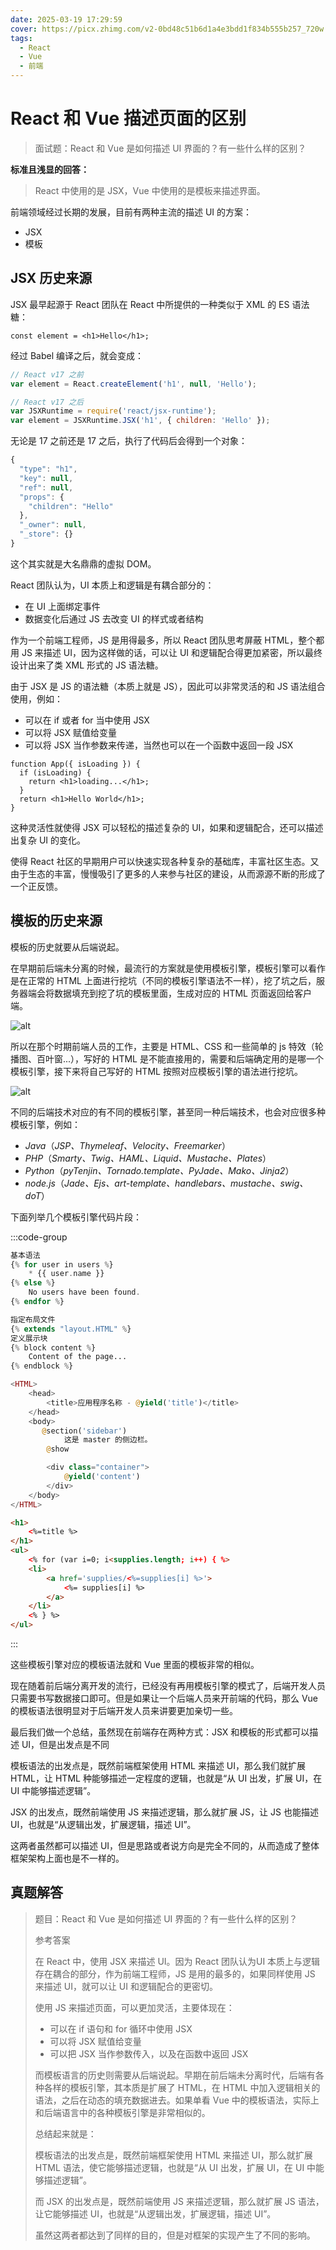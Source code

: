 ```yaml
---
date: 2025-03-19 17:29:59
cover: https://picx.zhimg.com/v2-0bd48c51b6d1a4e3bdd1f834b555b257_720w.jpg?source=172ae18b
tags:
  - React
  - Vue
  - 前端
---
```


# React 和 Vue 描述页面的区别

> 面试题：React 和 Vue 是如何描述 UI 界面的？有一些什么样的区别？

**标准且浅显的回答：**

> React 中使用的是 JSX，Vue 中使用的是模板来描述界面。

前端领域经过长期的发展，目前有两种主流的描述 UI 的方案：

- JSX
- 模板

## JSX 历史来源

JSX 最早起源于 React 团队在 React 中所提供的一种类似于 XML 的 ES 语法糖：

```JSX :no-line-numbers
const element = <h1>Hello</h1>;
```

经过 Babel 编译之后，就会变成：

```JavaScript
// React v17 之前
var element = React.createElement('h1', null, 'Hello');

// React v17 之后
var JSXRuntime = require('react/jsx-runtime');
var element = JSXRuntime.JSX('h1', { children: 'Hello' });
```

无论是 17 之前还是 17 之后，执行了代码后会得到一个对象：

```JavaScript
{
  "type": "h1",
  "key": null,
  "ref": null,
  "props": {
    "children": "Hello"
  },
  "_owner": null,
  "_store": {}
}
```

这个其实就是大名鼎鼎的虚拟 DOM。

React 团队认为，UI 本质上和逻辑是有耦合部分的：

- 在 UI 上面绑定事件
- 数据变化后通过 JS 去改变 UI 的样式或者结构

作为一个前端工程师，JS 是用得最多，所以 React 团队思考屏蔽 HTML，整个都用 JS 来描述 UI，因为这样做的话，可以让 UI 和逻辑配合得更加紧密，所以最终设计出来了类 XML 形式的 JS 语法糖。

由于 JSX 是 JS 的语法糖（本质上就是 JS），因此可以非常灵活的和 JS 语法组合使用，例如：

- 可以在 if 或者 for 当中使用 JSX
- 可以将 JSX 赋值给变量
- 可以将 JSX 当作参数来传递，当然也可以在一个函数中返回一段 JSX

```JSX
function App({ isLoading }) {
  if (isLoading) {
    return <h1>loading...</h1>;
  }
  return <h1>Hello World</h1>;
}
```

这种灵活性就使得 JSX 可以轻松的描述复杂的 UI，如果和逻辑配合，还可以描述出复杂 UI 的变化。

使得 React 社区的早期用户可以快速实现各种复杂的基础库，丰富社区生态。又由于生态的丰富，慢慢吸引了更多的人来参与社区的建设，从而源源不断的形成了一个正反馈。

## 模板的历史来源

模板的历史就要从后端说起。

在早期前后端未分离的时候，最流行的方案就是使用模板引擎，模板引擎可以看作是在正常的 HTML 上面进行挖坑（不同的模板引擎语法不一样），挖了坑之后，服务器端会将数据填充到挖了坑的模板里面，生成对应的 HTML 页面返回给客户端。

![alt](https://blog-1328542955.cos.ap-shanghai.myqcloud.com/2021-11-03-060632.png)

所以在那个时期前端人员的工作，主要是 HTML、CSS 和一些简单的 js 特效（轮播图、百叶窗...），写好的 HTML 是不能直接用的，需要和后端确定用的是哪一个模板引擎，接下来将自己写好的 HTML 按照对应模板引擎的语法进行挖坑。

![alt](https://blog-1328542955.cos.ap-shanghai.myqcloud.com/2021-11-03-063319.png)

不同的后端技术对应的有不同的模板引擎，甚至同一种后端技术，也会对应很多种模板引擎，例如：

- _Java_（_JSP、Thymeleaf、Velocity、Freemarker_）
- _PHP_（_Smarty、Twig、HAML、Liquid、Mustache、Plates_）
- _Python_（_pyTenjin、Tornado.template、PyJade、Mako、Jinja2_）
- _node.js_（_Jade、Ejs、art-template、handlebars、mustache、swig、doT_）

下面列举几个模板引擎代码片段：

:::code-group

```php [twig.php]
基本语法
{% for user in users %}
    * {{ user.name }}
{% else %}
    No users have been found.
{% endfor %}

指定布局文件
{% extends "layout.HTML" %}
定义展示块
{% block content %}
    Content of the page...
{% endblock %}
```

```php [blade.php]
<HTML>
    <head>
        <title>应用程序名称 - @yield('title')</title>
    </head>
    <body>
       @section('sidebar')
            这是 master 的侧边栏。
        @show

        <div class="container">
            @yield('content')
        </div>
    </body>
</HTML>
```

```HTML [EJS.html]
<h1>
    <%=title %>
</h1>
<ul>
    <% for (var i=0; i<supplies.length; i++) { %>
    <li>
        <a href='supplies/<%=supplies[i] %>'>
            <%= supplies[i] %>
        </a>
    </li>
    <% } %>
</ul>
```

:::

这些模板引擎对应的模板语法就和 Vue 里面的模板非常的相似。

现在随着前后端分离开发的流行，已经没有再用模板引擎的模式了，后端开发人员只需要书写数据接口即可。但是如果让一个后端人员来开前端的代码，那么 Vue 的模板语法很明显对于后端开发人员来讲要更加亲切一些。

最后我们做一个总结，虽然现在前端存在两种方式：JSX 和模板的形式都可以描述 UI，但是出发点是不同

模板语法的出发点是，既然前端框架使用 HTML 来描述 UI，那么我们就扩展 HTML，让 HTML 种能够描述一定程度的逻辑，也就是“从 UI 出发，扩展 UI，在 UI 中能够描述逻辑”。

JSX 的出发点，既然前端使用 JS 来描述逻辑，那么就扩展 JS，让 JS 也能描述 UI，也就是“从逻辑出发，扩展逻辑，描述 UI”。

这两者虽然都可以描述 UI，但是思路或者说方向是完全不同的，从而造成了整体框架架构上面也是不一样的。

## 真题解答

> 题目：React 和 Vue 是如何描述 UI 界面的？有一些什么样的区别？
>
> 参考答案
>
> 在 React 中，使用 JSX 来描述 UI。因为 React 团队认为UI 本质上与逻辑存在耦合的部分，作为前端工程师，JS 是用的最多的，如果同样使用 JS 来描述 UI，就可以让 UI 和逻辑配合的更密切。
>
> 使用 JS 来描述页面，可以更加灵活，主要体现在：
>
> - 可以在 if 语句和 for 循环中使用 JSX
> - 可以将 JSX 赋值给变量
> - 可以把 JSX 当作参数传入，以及在函数中返回 JSX
>
> 而模板语言的历史则需要从后端说起。早期在前后端未分离时代，后端有各种各样的模板引擎，其本质是扩展了 HTML，在 HTML 中加入逻辑相关的语法，之后在动态的填充数据进去。如果单看 Vue 中的模板语法，实际上和后端语言中的各种模板引擎是非常相似的。
>
> 总结起来就是：
>
> 模板语法的出发点是，既然前端框架使用 HTML 来描述 UI，那么就扩展 HTML 语法，使它能够描述逻辑，也就是“从 UI 出发，扩展 UI，在 UI 中能够描述逻辑”。
>
> 而 JSX 的出发点是，既然前端使用 JS 来描述逻辑，那么就扩展 JS 语法，让它能够描述 UI，也就是“从逻辑出发，扩展逻辑，描述 UI”。
>
> 虽然这两者都达到了同样的目的，但是对框架的实现产生了不同的影响。
